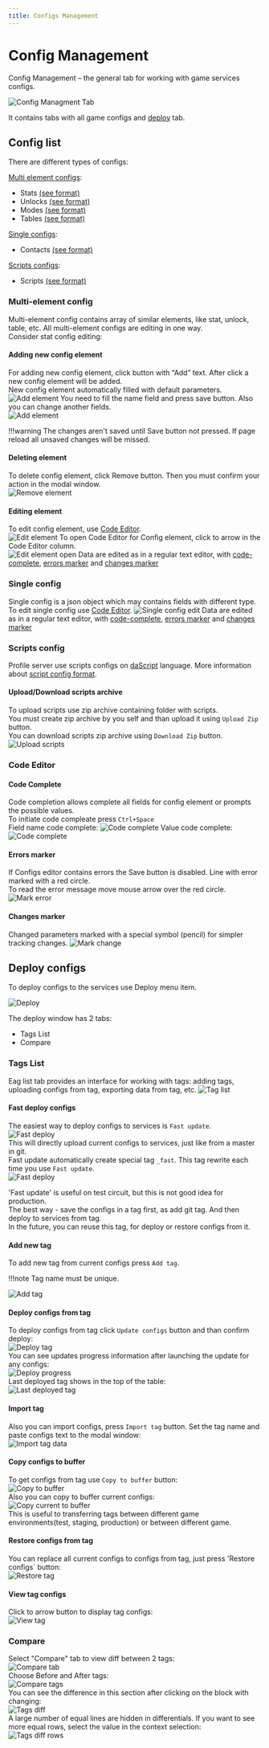 ```yaml
---
title: Configs Management
---
```


# Config Management  

Config Management – the general tab for working with game services configs.  

![Config Managment Tab](./images/config-management.png)

It contains tabs with all game configs and [deploy](#deploy-configs) tab.

## Config list

There are different types of configs:

[Multi element configs](#multi-element-config):
* Stats        [(see format)](../configs-format/stats-config-format.md)
* Unlocks      [(see format)](../configs-format/unlocks-config-format.md)
* Modes        [(see format)](../configs-format/modes-config-format.md)
* Tables       [(see format)](../configs-format/tables-config-format.md)

[Single configs](#single-config):
* Contacts     [(see format)](../configs-format/contacts-config-format.md)

[Scripts configs](#scripts-config):
* Scripts      [(see format)](../configs-format/profile-config-format.md)

### Multi-element config
Multi-element config contains array of similar elements, like stat, unlock, table, etc. All multi-element configs are editing in one way.  
Consider stat config editing:

#### Adding new config element
For adding new config element, click button with “Add” text. After click a new config element will be added.  
New config element automatically filled with default parameters.
![Add element](./images/add-element.png)
You need to fill the name field and press save button. Also you can change another fields.  
![Add element](./images/add-element_save.png)

!!!warning
    The changes aren't saved until Save button not pressed. If page reload all unsaved changes will be missed.  

#### Deleting element
To delete config element, click Remove button. Then you must confirm your action in the modal window.  
![Remove element](./images/remove-element.png)

#### Editing element
To edit config element, use [Code Editor](#code-editor).  
![Edit element](./images/edit-element.png)
To open Code Editor for Config element, click to arrow in the Code Editor column.  
![Edit element open](./images/edit-element-open.png)
Data are edited as in a regular text editor, with [code-complete](#code-complete), [errors marker](#errors-marker) and [changes marker](#changes-marker)  

### Single config
Single config is a json object which may contains fields with different type.  
To edit single config use [Code Editor](#code-editor).
![Single config edit](./images/single-edit.png)
Data are edited as in a regular text editor, with [code-complete](#code-complete), [errors marker](#errors-marker) and [changes marker](#changes-marker)  

### Scripts config
Profile server use scripts configs on [daScript](https://dascript.org/) language.
More information about [script config format](../configs-format/profile-config-format.md).

#### Upload/Download scripts archive
To upload scripts use zip archive containing folder with scripts.  
You must create zip archive by you self and than upload it using `Upload Zip` button.  
You can download scripts zip archive using `Download Zip` button.  
![Upload scripts](./images/scripts.png)

### Code Editor
#### Code Complete
Code completion allows complete all fields for config element or prompts the possible values.  
To initiate code compleate press `Ctrl+Space`  
Field name code complete:
![Code complete](./images/code-complete-field.png)
Value code complete:
![Code complete](./images/code-complete-value.png)

#### Errors marker
If Configs editor contains errors the Save button is disabled. Line with error marked with a red circle.  
To read the error message move mouse arrow over the red circle.
![Mark error](./images/mark-error.png)

#### Changes marker
Changed parameters marked with a special symbol (pencil) for simpler tracking changes.
![Mark change](./images/mark-change.png)

## Deploy configs
To deploy configs to the services use Deploy menu item.

![Deploy](./images/deploy.png)  

The deploy window has 2 tabs:
* Tags List
* Compare

### Tags List
Еag list tab provides an interface for working with tags: adding tags, uploading configs from tag, exporting data from tag, etc.
![Tag list](./images/tag-list-tab.png)  

#### Fast deploy configs
The easiest way to deploy configs to services is `Fast update`.  
![Fast deploy](./images/fast-deploy.png)  
This will directly upload current configs to services, just like from a master in git.  
Fast update automatically create special tag `_fast`. This tag rewrite each time you use `Fast update`.  
![Fast deploy](./images/fast-deploy-tag.png)  

'Fast update' is useful on test circuit, but this is not good idea for production.  
The best way - save the configs in a tag first, as add git tag. And then deploy to services from tag.  
In the future, you can reuse this tag, for deploy or restore configs from it.  

#### Add new tag
To add new tag from current configs press `Add tag`.  

!!!note
    Tag name must be unique.

![Add tag](./images/add-tag.png)  

#### Deploy configs from tag
To deploy configs from tag click `Update configs` button and than confirm deploy:  
![Deploy tag](./images/deploy-tag.png)  
You can see updates progress information after launching the update for any configs:  
![Deploy progress](./images/deploy-progress.png)  
Last deployed tag shows in the top of the table:  
![Last deployed tag](./images/last-deployed-tag.png)  

#### Import tag
Also you can import configs, press `Import tag` button. Set the tag name and paste configs text to the modal window:  
![Import tag data](./images/import-tag.png)  

#### Copy configs to buffer
To get configs from tag use `Copy to buffer` button:  
![Copy to buffer](./images/copy-tag-to-buffer.png)  
Also you can copy to buffer current configs:  
![Copy current to buffer](./images/copy-current-to-buffer.png)  
This is useful to transferring tags between different game environments(test, staging, production) or between different game.

#### Restore configs from tag
You can replace all current configs to configs from tag, just press 'Restore configs` button:  
![Restore tag](./images/restore-tag.png)  

#### View tag configs
Click to arrow button to display tag configs:  
![View tag](./images/view-tag.png)  
 
### Compare
Select "Compare" tab to view diff between 2 tags:  
![Compare tab](./images/compare-tab.png)  
Choose Before and After tags:  
![Compare tags](./images/compare-tags.png)  
You can see the difference in this section after clicking on the block with changing:  
![Tags diff](./images/tags-diff.png)  
A large number of equal lines are hidden in differentials. If you want to see more equal rows, select the value in the context selection:  
![Tags diff rows](./images/tags-diff-rows.png)  
